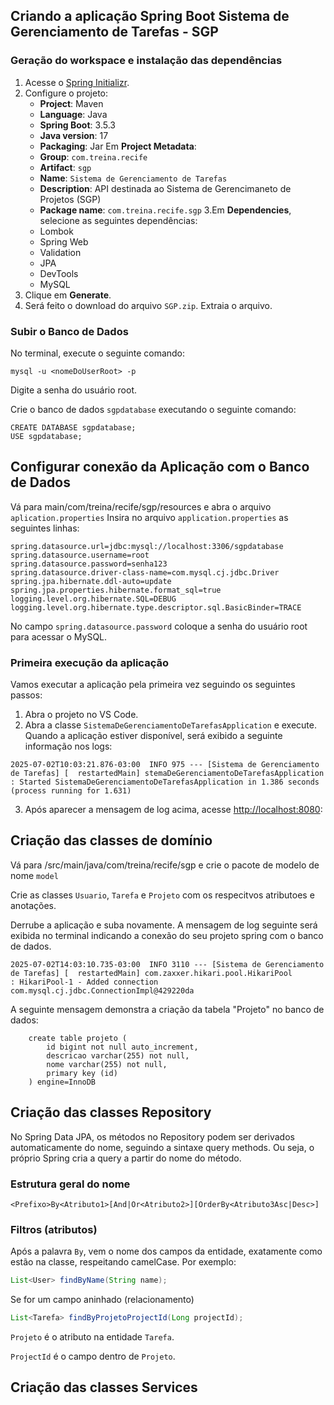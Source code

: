 

## Criando a aplicação Spring Boot Sistema de Gerenciamento de Tarefas - SGP

### Geração do workspace e instalação das dependências
1. Acesse o [Spring Initializr](https://start.spring.io/).
2. Configure o projeto:
   - **Project**: Maven
   - **Language**: Java
   - **Spring Boot**: 3.5.3
   - **Java version**: 17
   - **Packaging**: Jar
    Em **Project Metadata**:
   - **Group**: `com.treina.recife`
   - **Artifact**: `sgp`
   - **Name**: `Sistema de Gerenciamento de Tarefas`
   - **Description**: API destinada ao Sistema de Gerencimaneto de Projetos (SGP)
   - **Package name**: `com.treina.recife.sgp`
3.Em **Dependencies**, selecione as seguintes dependências:
   - Lombok
   - Spring Web
   - Validation
   - JPA
    - DevTools
    - MySQL
4. Clique em **Generate**.
5. Será feito o download do arquivo `SGP.zip`. Extraia o arquivo.

### Subir o Banco de Dados

No terminal, execute o seguinte comando:

```
mysql -u <nomeDoUserRoot> -p
```
Digite a senha do usuário root.

Crie o banco de dados `sgpdatabase` executando o seguinte comando:
```
CREATE DATABASE sgpdatabase;
USE sgpdatabase;
```

## Configurar conexão da Aplicação com o Banco de Dados

Vá para main/com/treina/recife/sgp/resources e abra o arquivo `aplication.properties`
Insira no arquivo `application.properties` as seguintes linhas:

```properties
spring.datasource.url=jdbc:mysql://localhost:3306/sgpdatabase
spring.datasource.username=root
spring.datasource.password=senha123
spring.datasource.driver-class-name=com.mysql.cj.jdbc.Driver
spring.jpa.hibernate.ddl-auto=update
spring.jpa.properties.hibernate.format_sql=true
logging.level.org.hibernate.SQL=DEBUG
logging.level.org.hibernate.type.descriptor.sql.BasicBinder=TRACE

```

No campo `spring.datasource.password` coloque a senha do usuário root para acessar o MySQL.

### Primeira execução da aplicação

Vamos executar a aplicação pela primeira vez seguindo os seguintes passos:

1. Abra o projeto no VS Code.
2. Abra a classe `SistemaDeGerenciamentoDeTarefasApplication` e execute.
Quando a aplicação estiver disponível, será exibido a seguinte informação nos logs:

```log
2025-07-02T10:03:21.876-03:00  INFO 975 --- [Sistema de Gerenciamento de Tarefas] [  restartedMain] stemaDeGerenciamentoDeTarefasApplication : Started SistemaDeGerenciamentoDeTarefasApplication in 1.386 seconds (process running for 1.631)
```

3. Após aparecer a mensagem de log acima, acesse [http://localhost:8080](http://localhost:8080):

## Criação das classes de domínio

Vá para /src/main/java/com/treina/recife/sgp e crie o pacote de modelo de nome `model` 

Crie as classes `Usuario`, `Tarefa` e `Projeto` com os respecitvos atributoes e anotações.

Derrube a aplicação e suba novamente. A mensagem de log seguinte será exibida no terminal indicando a conexão do seu projeto spring com o banco de dados.

```log
2025-07-02T14:03:10.735-03:00  INFO 3110 --- [Sistema de Gerenciamento de Tarefas] [  restartedMain] com.zaxxer.hikari.pool.HikariPool        : HikariPool-1 - Added connection com.mysql.cj.jdbc.ConnectionImpl@429220da
```

A seguinte mensagem demonstra a criação da tabela "Projeto" no banco de dados:

```log
    create table projeto (
        id bigint not null auto_increment,
        descricao varchar(255) not null,
        nome varchar(255) not null,
        primary key (id)
    ) engine=InnoDB
```
## Criação das classes Repository
No Spring Data JPA, os métodos no Repository podem ser derivados automaticamente do nome, seguindo a sintaxe query methods. Ou seja, o próprio Spring cria a query a partir do nome do método.

### Estrutura geral do nome

```<Prefixo>By<Atributo1>[And|Or<Atributo2>][OrderBy<Atributo3Asc|Desc>]```

### Filtros (atributos)
Após a palavra `By`, vem o nome dos campos da entidade, exatamente como estão na classe, respeitando camelCase. Por exemplo:

```java
List<User> findByName(String name);
```
Se for um campo aninhado (relacionamento)

```java
List<Tarefa> findByProjetoProjectId(Long projectId);
```

```Projeto``` é o atributo na entidade `Tarefa`.

`ProjectId` é o campo dentro de `Projeto`.


## Criação das classes Services
